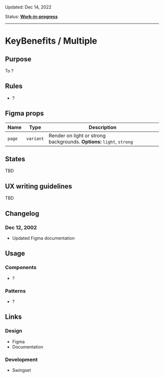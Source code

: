 Updated: Dec 14, 2022

Status: **[Work-in-progress](/guides/can-i-use#work-in-progress)**


---

# KeyBenefits / Multiple

## Purpose

To ?

## Rules

* ?

## Figma props

| Name | Type | Description |
|----|----|----|
| `page` | `variant` | Render on light or strong backgrounds. **Options:** `light`, `strong` |

## States

TBD

## UX writing guidelines

TBD

## Changelog

### Dec 12, 2002

* Updated Figma documentation

## Usage

### Components

* ?

### Patterns

* ?

## Links

### Design

* Figma
* Documentation

### Development

* Swingset


